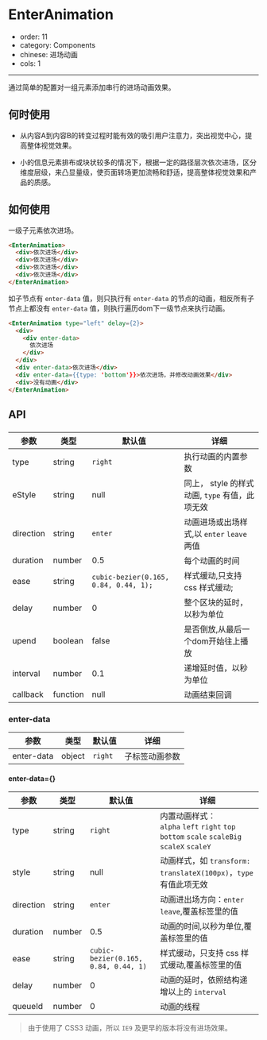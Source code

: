 # EnterAnimation

- order: 11
- category: Components
- chinese: 进场动画
- cols: 1

---

通过简单的配置对一组元素添加串行的进场动画效果。

## 何时使用

- 从内容A到内容B的转变过程时能有效的吸引用户注意力，突出视觉中心，提高整体视觉效果。

- 小的信息元素排布或块状较多的情况下，根据一定的路径层次依次进场，区分维度层级，来凸显量级，使页面转场更加流畅和舒适，提高整体视觉效果和产品的质感。


## 如何使用

一级子元素依次进场。

```html
<EnterAnimation>
  <div>依次进场</div>
  <div>依次进场</div>
  <div>依次进场</div>
  <div>依次进场</div>
</EnterAnimation>
```

如子节点有 `enter-data` 值，则只执行有 `enter-data` 的节点的动画，相反所有子节点上都没有 `enter-data` 值，则执行遍历dom下一级节点来执行动画。

```html
<EnterAnimation type="left" delay={2}>
  <div>
    <div enter-data>
      依次进场
    </div>
  </div>
  <div enter-data>依次进场</div>
  <div enter-data={{type: 'bottom'}}>依次进场，并修改动画效果</div>
  <div>没有动画</div>
</EnterAnimation>
```


## API

### <EnterAnimation />

|参数             |类型    |默认值        |详细                                                 |
|-----------------|-------|-------------|----------------------------------------------------|
|type             |string |`right`  |执行动画的内置参数  |
|eStyle           |string |null   |同上， style 的样式动画, `type` 有值，此项无效|
|direction        |string |`enter`|动画进场或出场样式,以 `enter` `leave` 两值|
|duration         |number |0.5    |每个动画的时间|
|ease             |string|`cubic-bezier(0.165, 0.84, 0.44, 1);`|样式缓动,只支持 css 样式缓动;|
|delay            |number |0      |整个区块的延时，以秒为单位|
|upend            |boolean|false  |是否倒放,从最后一个dom开始往上播放|
|interval         |number |0.1    |递增延时值，以秒为单位|
|callback         |function|null  |动画结束回调|

### enter-data

|参数             |类型    |默认值      |详细                                                 |
|-----------------|-------|-----------|----------------------------------------------------|
|enter-data       |object | `right`     |子标签动画参数|

#### enter-data={}

|参数              |类型            |默认值           |详细                                                 |
|-----------------|-----------------|----------------|----------------------------------------------------|
|type             |string          |`right`           |内置动画样式：<br/> `alpha` `left` `right` `top` `bottom` `scale` `scaleBig` `scaleX` `scaleY`|
|style            |string          |null            |动画样式，如 `transform: translateX(100px)`，`type` 有值此项无效|
|direction        |string          |`enter`         |动画进出场方向：`enter` `leave`,覆盖标签里的值|
|duration         |number          |0.5             |动画的时间,以秒为单位,覆盖标签里的值|
|ease             |string          |`cubic-bezier(0.165, 0.84, 0.44, 1)`|样式缓动，只支持 css 样式缓动,覆盖标签里的值|
|delay            |number          |0               |动画的延时，依照结构递增以上的 `interval`|
|queueId          |number          |0               |动画的线程|

> 由于使用了 CSS3 动画，所以 `IE9` 及更早的版本将没有进场效果。

<style>
.code-box-demo .demo-header {
  width: 100%;
  background: #ebedee;
  height: 30px;
}
.code-box-demo .demo-header ul {
  float: right;
  margin-right: 5px;
}
.code-box-demo .demo-header ul li {
  width: 50px;
  height: 30px;
  float: left;
  background: #e4e4e4;
  margin-left: 5px;
}
.code-box-demo .demo-header ul li:before {
  margin: 10px auto;
  width: 20px;
  height: 10px;
  background: #ebeded;
}
.code-box-demo .demo-header .logo {
  float: left;
  margin: 0px auto 0 10px;
  line-height: 32px;
}
.code-box-demo .demo-header .logo img{
  margin:auto
}
.code-box-demo .demo-header .logo span {
  display: block;
  float: right;
}
.code-box-demo .demo-content {
  width: 80%;
  margin: 10px auto;
}
.code-box-demo .demo-content .demo-title {
  text-align:left;
  background: #a4a4a4;
  width: 40%;
  height: 20px;
  line-height: 20px;
  color: #ebeded;
  text-indent:10px
}
.code-box-demo .demo-content .demo-listBox {
  margin-top: 10px;
}
.code-box-demo .demo-content .demo-listBox .demo-list .title {
  height: 30px;
  background: #cacaca;
  overflow: hidden;
}
.code-box-demo .demo-content .demo-listBox .demo-list .title:before,.code-box-demo .demo-content .demo-listBox .demo-list .title:after{
  width: 30%;
  height: 5px;
  background: #ebeded;
  float:left;
  margin:12px 35px 0;
}
.code-box-demo .demo-content .demo-listBox .demo-list .title:after{
  width:15%;
  float:right;
  margin:12px 10px 0;

}
.code-box-demo .demo-content .demo-listBox .demo-list ul li {
  height: 25px;
  background: #ebeded;
  border-bottom: 1px solid #cacaca;
  overflow: hidden;
  padding: 5px 15px;
}
.code-box-demo .demo-content .demo-listBox .demo-list ul li:before {
  width: 10px;
  height: 5px;
  background: #cacaca;
  float: left;
  margin-top:4px
}
.code-box-demo .demo-content .demo-listBox .demo-list ul li:after {
  width: 50%;
  height: 5px;
  background: #cacaca;
  float: left;
  margin-left: 10px;
  margin-top: 4px;
}
.code-box-demo .demo-content .demo-kp {
  margin: 10px auto;
}
.code-box-demo .demo-content .demo-kp ul li {
  display: inline-block;
  width: 32%;
  height: 40px;
  background: #cacaca;
  color: #ebeded;
  text-align: left;
  padding: 10px;
  margin-right: calc(2%);
}
.code-box-demo .demo-content .demo-kp ul li:last-child {
  margin-right: 0%;
}
.code-box-demo .demo-content .demo-kp ul li:after {
  width: 60%;
  height: 5px;
  background: #ebeded;
  float: left;
  margin-top: 7px;
}
.code-box-demo .demo-content .demo-kp ul li:before {
  background: #ebeded;
  float: left;
  width: 15px;
  height: 15px;
  margin:2px 10% 0 0;

}
.code-box-demo .demo-footer {
  margin-top: 10px;
  background: #cacaca;
  height: 40px;
  float: left;
  width: 100%;
  display: table;
}
.code-box-demo .demo-footer:before {
  width: 60%;
  height: 5px;
  background: #ededed;
  margin: 10px auto 0;
}
.code-box-demo .demo-footer:after {
  width: 30%;
  height: 5px;
  background: #ededed;
  margin: 5px auto;
}
.code-box-demo .demo-header ul li:before,
.code-box-demo .demo-content .demo-kp ul li:before,
.code-box-demo .demo-content .demo-kp ul li:after,
.code-box-demo .demo-content .demo-listBox .demo-list .title:before,
.code-box-demo .demo-content .demo-listBox .demo-list .title:after,
.code-box-demo .demo-content .demo-listBox .demo-list ul li:before,
.code-box-demo .demo-content .demo-listBox .demo-list ul li:after,
.code-box-demo .demo-footer:before,
.code-box-demo .demo-footer:after {
  display: block;
  content: "";
}
</style>

